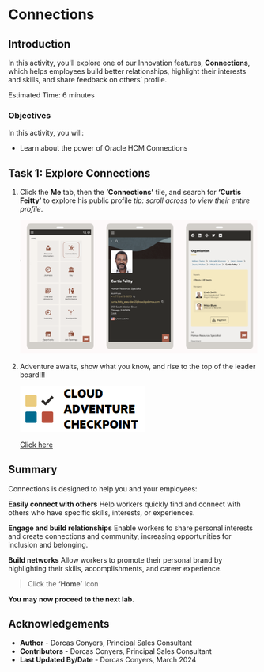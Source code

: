 # Connections

## Introduction

In this activity, you'll explore one of our Innovation features, **Connections**, which helps employees build better relationships, highlight their interests and skills, and share feedback on others’ profile. 


Estimated Time: 6 minutes


### Objectives

In this activity, you will:
* Learn about the power of Oracle HCM Connections



## Task 1: Explore Connections


1. Click the **Me** tab, then the **‘Connections’** tile, and search for **‘Curtis Feitty’** to explore his public profile *tip: scroll across to view their entire profile*. 


    ![Home Page](images/connections.png)


2. Adventure awaits, show what you know, and rise to the top of the leader board!!!
    
    [![Cloud Adventure](images/cloud-adventure-checkpoint-image.png)](http://apex.oracle.com/pls/apex/f?p=159406:LOGIN_TEAM:::::CC:HCMCLOUDADVENTURE) 
    
    [Click here](http://apex.oracle.com/pls/apex/f?p=159406:LOGIN_TEAM:::::CC:HCMCLOUDADVENTURE) 


## Summary

Connections is designed to help you and your employees:
  
**Easily connect with others**
Help workers quickly find and connect with others who have specific skills, interests, or experiences.

**Engage and build relationships**
Enable workers to share personal interests and create connections and community, increasing opportunities for inclusion and belonging.

**Build networks**
Allow workers to promote their personal brand by highlighting their skills, accomplishments, and career experience.



  > Click the **‘Home’** Icon

**You may now proceed to the next lab.**

## Acknowledgements
* **Author** - Dorcas Conyers, Principal Sales Consultant
* **Contributors** -  Dorcas Conyers, Principal Sales Consultant
* **Last Updated By/Date** - Dorcas Conyers, March 2024

